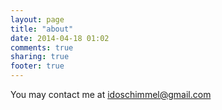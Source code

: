 ```yaml
---
layout: page
title: "about"
date: 2014-04-18 01:02
comments: true
sharing: true
footer: true
---
```


You may contact me at idoschimmel@gmail.com
